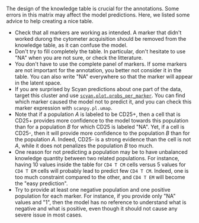 The design of the knowledge table is crucial for the annotations. Some errors in this matrix may affect the model predictions. Here, we listed some advice to help creating a nice table.

- Check that all markers are working as intended. A marker that didn't worked durong the cytometer acquisition should be removed from the knowledge table, as it can confuse the model.
- Don't try to fill completely the table. In particular, don't hesitate to use "NA" when you are not sure, or check the litterature.
- You don't have to use the complete panel of markers. If some markers are not important for the annotation, you better not consider it in the table. You can also write "NA" everywhere so that the marker will appear in the latent space.
- If you are surprised by Scyan predictions about one part of the data, target this cluster and use [`scyan.plot.probs_per_marker`](../api/probs_per_marker.md). You can find which marker caused the model not to predict it, and you can check this marker expression with `scanpy.pl.umap`.
- Note that if a population $A$ is labeled to be CD25+, then a cell that is CD25+ provides more confidence to the model towards this population than for a population $B$ for which CD25 is labeled "NA". Yet, if a cell is CD25-, then it will provide more confidence to the population $B$ than for the population $A$. Indeed, CD25- is a strong evidence than the cell is not $A$, while it does not penalizes the population $B$ too much.
- One reason for not predicting a population may be to have unbalanced knowledge quantity between two related populations. For instance, having 10 values inside the table for `CD4 T CM` cells versus 5 values for `CD4 T EM` cells will probably lead to predict few `CD4 T CM`. Indeed, one is too much constraint compared to the other, and `CD4 T EM` will become the "easy prediction".
- Try to provide at least one negative population and one positive population for each marker. For instance, if you provide only "NA" values and "1", then the model has no reference to understand what is negative and what is positive, even though it should not cause any severe issue in most cases.

